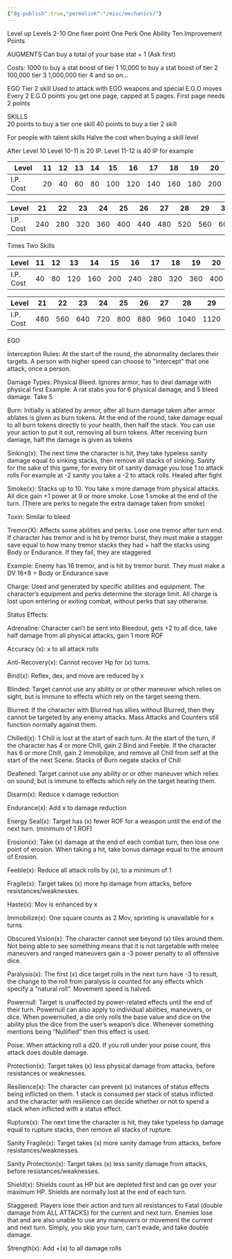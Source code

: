 ```yaml
---
{"dg-publish":true,"permalink":"/misc/mechanics/"}
---
```


Level up
Levels 2-10
One fixer point
One Perk
One Ability
Ten Improvement Points



AUGMENTS
Can buy a total of your base stat + 1
(Ask first)

Costs:
1000 to buy a stat boost of tier 1
10,000 to buy a stat boost of tier 2
100,000 tier 3
1,000,000 tier 4
and so on...

EGO
Tier 2 skill
Used to attack with EGO weapons and special E.G.O moves
Every 2 E.G.O points you get one page, capped at 5 pages.
First page needs 2 points

SKILLS  
20 points to buy a tier one skill
40 points to buy a tier 2 skill

For people with talent skills
Halve the cost when buying a skill level

After Level 10
Level 10-11 is 20 IP. Level 11-12 is 40 IP for example

| Level     | 11  | 12  | 13  | 14  | 15  | 16  | 17  | 18  | 19  | 20  |
| --------- | --- | --- | --- | --- | --- | --- | --- | --- | --- | --- |
| I.P. Cost | 20  | 40  | 60  | 80  | 100 | 120 | 140 | 160 | 180 | 200 |

| Level     | 21  | 22  | 23  | 24  | 25  | 26  | 27  | 28  | 29  | 30  |
| --------- | --- | --- | --- | --- | --- | --- | --- | --- | --- | --- |
| I.P. Cost | 240 | 280 | 320 | 360 | 400 | 440 | 480 | 520 | 560 | 600 |

Times Two Skills

| Level     | 11  | 12  | 13  | 14  | 15  | 16  | 17  | 18  | 19  | 20  |
| --------- | --- | --- | --- | --- | --- | --- | --- | --- | --- | --- |
| I.P. Cost | 40  | 80  | 120 | 160 | 200 | 240 | 280 | 320 | 360 | 400 |

| Level     | 21  | 22  | 23  | 24  | 25  | 26  | 27  | 28   | 29   | 30   |
| --------- | --- | --- | --- | --- | --- | --- | --- | ---- | ---- | ---- |
| I.P. Cost | 480 | 560 | 640 | 720 | 800 | 880 | 960 | 1040 | 1120 | 1200 |
EGO

Interception Rules:
At the start of the round, the abnormality declares their targets. A person with higher speed can choose to "intercept" that one attack, once a person.


Damage Types:
Physical
Bleed: Ignores armor, has to deal damage with physical first
Example: A rat stabs you for 6 physical damage, and 5 bleed damage. Take 5

Burn: Initially is ablated by armor, after all burn damage taken after armor ablates is given as burn tokens. At the end of the round, take damage equal to all burn tokens directly to your health, then half the stack. You can use your action to put it out, removing all burn tokens. After receiving burn damage, half the damage is given as tokens

Sinking(x): The next time the character is hit, they take typeless sanity damage equal to sinking stacks, then remove all stacks of sinking. Sanity for the sake of this game, for every bit of sanity damage you lose 1 to attack rolls
For example at -2 sanity you take a -2 to attack rolls. Healed after fight

Smoke(x): Stacks up to 10. You take x more damage from physical attacks. All dice gain +1 power at 9 or more smoke. Lose 1 smoke at the end of the turn. (There are perks to negate the extra damage taken from smoke)

Toxin: Similar to bleed

Tremor(X): Affects some abilities and perks. Lose one tremor after turn end.
If character has tremor and is hit by tremor burst, they must make a stagger save equal to how many tremor stacks they had + half the stacks using Body or Endurance. If they fail, they are staggered

Example: Enemy has 16 tremor, and is hit by tremor burst. They must make a DV 16+8 + Body or Endurance save


Charge: Used and generated by specific abilities and equipment. The character’s equipment and perks determine the storage limit. All charge is lost upon entering or exiting combat, without perks that say otherwise.

Status Effects:

Adrenaline: Character can’t be sent into Bleedout, gets +2 to all dice, take half damage from all physical attacks, gain 1 more ROF

Accuracy (x): x to all attack rolls

Anti-Recovery(x): Cannot recover Hp for (x) turns. 

Bind(x): Reflex, dex, and move are reduced by x

Blinded: Target cannot use any ability or or other maneuver which relies on sight, but is immune to effects which rely on the target seeing them.

Blurred: If the character with Blurred has allies without Blurred, then they cannot be targeted by any enemy attacks. Mass Attacks and Counters still function normally against them.

Chilled(x): 1 Chill is lost at the start of each turn. At the start of the turn, if the character has 4 or more Chill, gain 2 Bind and Feeble. If the character has 6 or more Chill, gain 2 Immobilize, and remove all Chill from self at the start of the next Scene. Stacks of Burn negate stacks of Chill

Deafened: Target cannot use any ability or or other maneuver which relies on sound, but is immune to effects which rely on the target hearing them.

Disarm(x): Reduce x damage reduction

Endurance(x): Add x to damage reduction

Energy Seal(x): Target has (x) fewer ROF for a weaspon until the end of the next turn. (minimum of 1 ROF)

Erosion(x): Take (x) damage at the end of each combat turn, then lose one point of erosion. When taking a hit, take bonus damage equal to the amount of Erosion.

Feeble(x): Reduce all attack rolls by (x), to a minimum of 1

Fragile(x): Target takes (x) more hp damage from attacks, before resistances/weaknesses.

Haste(x): Mov is enhanced by x

Immobilize(x): One square counts as 2 Mov, sprinting is unavailable for x turns

Obscured Vision(x): The character cannot see beyond (x) tiles around them. Not being able to see something means that it is not targetable with melee maneuvers and ranged maneuvers gain a -3 power penalty to all offensive dice.

Paralysis(x): The first (x) dice target rolls in the next turn have -3 to result, the change to the roll from paralysis is counted for any effects which specify a “natural roll”. Movement speed is halved. 

Powernull: Target is unaffected by power-related effects until the end of their turn.
Powernull can also apply to individual abilities, maneuvers, or dice. When powernulled, a die only rolls the base value and dice on the ability plus the dice from the user’s weapon’s dice.
	Whenever something mentions being “Nullified” then this effect is used.

Poise: When attacking roll a d20. If you roll under your poise count, this attack does double damage.

Protection(x): Target takes (x) less physical damage from attacks, before resistances or weaknesses.

Resilience(x): The character can prevent (x) instances of status effects being inflicted on them. 1 stack is consumed per stack of status inflicted and the character with resilience can decide whether or not to spend a stack when inflicted with a status effect.

Rupture(x): The next time the character is hit, they take typeless hp damage equal to rupture stacks, then remove all stacks of rupture.

Sanity Fragile(x): Target takes (x) more sanity damage from attacks, before resistances/weaknesses.

Sanity Protection(x): Target takes (x) less sanity damage from attacks, before resistances/weaknesses.

Shield(x): Shields count as HP but are depleted first and can go over your maximum HP. Shields are normally lost at the end of each turn.

Staggered: Players lose their action and turn all resistances to Fatal (double damage from ALL ATTACKS) for the current and next turn. Enemies lose that and are also unable to use any maneuvers or movement the current and next turn. Simply, you skip your turn, can't evade, and take double damage.

Strength(x): Add +(x) to all damage rolls
